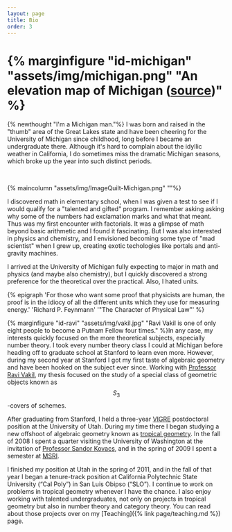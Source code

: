 ```yaml
---
layout: page
title: Bio
order: 3
---
```


# {% marginfigure "id-michigan" "assets/img/michigan.png" "An elevation map of Michigan ([source](https://muir-way.com/products/michigan-elevation-map))" %}
{% newthought "I'm a Michigan man."%} I was born and raised in the "thumb" area of the Great Lakes state and have been cheering for the University of Michigan since childhood, long before I became an undergraduate there. Although it's hard to complain about the idyllic weather in California, I do sometimes miss the dramatic Michigan seasons, which broke up the year into such distinct periods.

<br>

{% maincolumn "assets/img/ImageQuilt-Michigan.png" ""%}

I discovered math in elementary school, when I was given a test to see if I would qualify for a "talented and gifted" program. I remember asking asking why some of the numbers had exclamation marks and what that meant. Thus was my first encounter with factorials. It was a glimpse of math beyond basic arithmetic and I found it fascinating. But I was also interested in physics and chemistry, and I envisioned becoming some type of "mad scientist" when I grew up, creating exotic techologies like portals and anti-gravity machines.

I arrived at the University of Michigan fully expecting to major in math and physics (and maybe also chemistry), but I quickly discovered a strong preference for the theoretical over the practical. Also, I hated units.

{% epigraph 'For those who want some proof that physicists are human, the proof is in the idiocy of all the different units which they use for measuring energy.' 'Richard P. Feynmann' '"The Character of Physical Law"' %}

{% marginfigure "id-ravi" "assets/img/vakil.jpg" "Ravi Vakil is one of only eight people to become a Putnam Fellow four times." %}In any case, my interests quickly focused on the more theoretical subjects, especially number theory. I took every number theory class I could at Michigan before heading off to graduate school at Stanford to learn even more. However, during my second year at Stanford I got my first taste of algebraic geometry and have been hooked on the subject ever since. Working with [Professor Ravi Vakil](http://math.stanford.edu/~vakil/), my thesis focused on the study of a special class of geometric objects known as $$S_3$$-covers of schemes.

After graduating from Stanford, I held a three-year [VIGRE](http://www.math.utah.edu/vigre/) postdoctoral position at the University of Utah. During my time there I began studying a new offshoot of algebraic geometry known as [tropical geometry](http://en.wikipedia.org/wiki/Tropical_geometry). In the fall of 2008 I spent a quarter visiting the University of Washington at the invitation of [Professor Sandor Kovacs](https://sites.math.washington.edu/~kovacs/current/), and in the spring of 2009 I spent a semester at [MSRI](http://www.msri.org/).

I finished my position at Utah in the spring of 2011, and in the fall of that year I began a tenure-track position at California Polytechnic State University (“Cal Poly”) in San Luis Obipso (“SLO”). I continue to work on problems in tropical geometry whenever I have the chance. I also enjoy working with talented undergraduates, not only on projects in tropical geometry but also in number theory and category theory. You can read about those projects over on my [Teaching]({% link page/teaching.md %}) page.